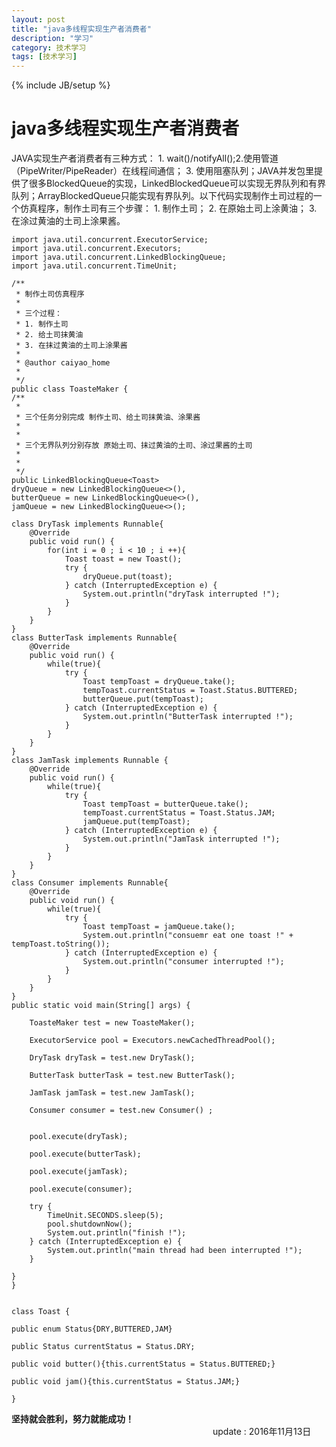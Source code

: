 ```yaml
---
layout: post
title: "java多线程实现生产者消费者"
description: "学习"
category: 技术学习
tags: [技术学习]
---
```

{% include JB/setup %}
# java多线程实现生产者消费者  
JAVA实现生产者消费者有三种方式： 1. wait()/notifyAll();2.使用管道（PipeWriter/PipeReader）在线程间通信； 3. 使用阻塞队列；JAVA并发包里提供了很多BlockedQueue的实现，LinkedBlockedQueue可以实现无界队列和有界队列；ArrayBlockedQueue只能实现有界队列。以下代码实现制作土司过程的一个仿真程序，制作土司有三个步骤： 1. 制作土司； 2. 在原始土司上涂黄油； 3. 在涂过黄油的土司上涂果酱。  

	import java.util.concurrent.ExecutorService;
	import java.util.concurrent.Executors;
	import java.util.concurrent.LinkedBlockingQueue;
	import java.util.concurrent.TimeUnit;

	/**
	 * 制作土司仿真程序
	 * 
	 * 三个过程： 
	 * 1. 制作土司
	 * 2. 给土司抹黄油
	 * 3. 在抹过黄油的土司上涂果酱
	 * 
	 * @author caiyao_home
	 *
	 */
	public class ToasteMaker {
	/**
	 * 
	 * 三个任务分别完成 制作土司、给土司抹黄油、涂果酱
	 * 
	 * 
	 * 三个无界队列分别存放 原始土司、抹过黄油的土司、涂过果酱的土司
	 * 
	 * 
	 */
	public LinkedBlockingQueue<Toast> 
	dryQueue = new LinkedBlockingQueue<>(), 
	butterQueue = new LinkedBlockingQueue<>(), 
	jamQueue = new LinkedBlockingQueue<>();
	
	class DryTask implements Runnable{
		@Override
		public void run() {
			for(int i = 0 ; i < 10 ; i ++){
				Toast toast = new Toast();
				try {
					dryQueue.put(toast);
				} catch (InterruptedException e) {
					System.out.println("dryTask interrupted !");
				}
			}
		}
	}
	class ButterTask implements Runnable{
		@Override
		public void run() {
			while(true){
				try {
					Toast tempToast = dryQueue.take();
					tempToast.currentStatus = Toast.Status.BUTTERED;
					butterQueue.put(tempToast);
				} catch (InterruptedException e) {
					System.out.println("ButterTask interrupted !");
				}
			}
		}
	}
	class JamTask implements Runnable {
		@Override
		public void run() {
			while(true){
				try {
					Toast tempToast = butterQueue.take();
					tempToast.currentStatus = Toast.Status.JAM;
					jamQueue.put(tempToast);
				} catch (InterruptedException e) {
					System.out.println("JamTask interrupted !");
				}
			}
		}
	}
	class Consumer implements Runnable{
		@Override
		public void run() {
			while(true){
				try {
					Toast tempToast = jamQueue.take();
					System.out.println("consuemr eat one toast !" + tempToast.toString());
				} catch (InterruptedException e) {
					System.out.println("consumer interrupted !");
				}
			}
		}
	}
	public static void main(String[] args) {
		
		ToasteMaker test = new ToasteMaker();
		
		ExecutorService pool = Executors.newCachedThreadPool();
		
		DryTask dryTask = test.new DryTask();
		
		ButterTask butterTask = test.new ButterTask();
		
		JamTask jamTask = test.new JamTask();
		
		Consumer consumer = test.new Consumer() ;
		
		
		pool.execute(dryTask);
		
		pool.execute(butterTask);
		
		pool.execute(jamTask);
		
		pool.execute(consumer);
		
		try {
			TimeUnit.SECONDS.sleep(5);
			pool.shutdownNow();
			System.out.println("finish !");
		} catch (InterruptedException e) {
			System.out.println("main thread had been interrupted !");
		}
		
	}
	}


	class Toast {
	
	public enum Status{DRY,BUTTERED,JAM}
	
	public Status currentStatus = Status.DRY;
	
	public void butter(){this.currentStatus = Status.BUTTERED;}
	
	public void jam(){this.currentStatus = Status.JAM;}
	
	}



    
**坚持就会胜利，努力就能成功！**  
　　　　　　　　　　　　　　　　　　　　　　　update : 2016年11月13日
　　　　　　　　　　　　　　　　　　　　　　